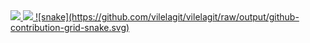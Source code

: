 
 <div>
  <a href="https://github.com/vilelagit">
 <!-- <img height="180em" src="https://github-readme-stats.vercel.app/api?username=vilelagit&show_icons=true&theme=radical&include_all_commits=true&count_private=true"/> -->
      <img height="180em" src = "https://github-readme-streak-stats.herokuapp.com?user=vilelagit&theme=radical&hide_border=false" >
  <img height="180em" src="https://github-readme-stats.vercel.app/api/top-langs/?username=vilelagit&layout=compact&langs_count=7&theme=radical"/>
![snake](https://github.com/vilelagit/vilelagit/raw/output/github-contribution-grid-snake.svg)
</div>

<!--
**vilelagit/vilelagit** is a ✨ _special_ ✨ repository because its `README.md` (this file) appears on your GitHub profile.

Here are some ideas to get you started:

- 🔭 I’m currently working on ...
- 🌱 I’m currently learning ...
- 👯 I’m looking to collaborate on ...
- 🤔 I’m looking for help with ...
- 💬 Ask me about ...
- 📫 How to reach me: ...
- 😄 Pronouns: ...
- ⚡ Fun fact: ...
-->
